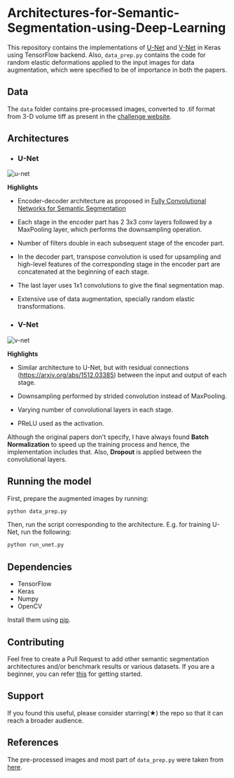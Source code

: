# Architectures-for-Semantic-Segmentation-using-Deep-Learning

This repository contains the implementations of [U-Net](https://lmb.informatik.uni-freiburg.de/people/ronneber/u-net/) and [V-Net](https://arxiv.org/abs/1606.04797) in Keras using TensorFlow backend. Also, `data_prep.py` contains the code for random elastic deformations applied to the input images for data augmentation, which were specified to be of importance in both the papers.

## Data

The `data` folder contains pre-processed images, converted to .tif format from 3-D volume tiff as present in the [challenge website](http://brainiac2.mit.edu/isbi_challenge/).
## Architectures

- ### U-Net

![u-net](https://lmb.informatik.uni-freiburg.de/people/ronneber/u-net/u-net-architecture.png)

**Highlights**

- Encoder-decoder architecture as proposed in [Fully Convolutional Networks for Semantic Segmentation
](https://arxiv.org/abs/1605.06211)

- Each stage in the encoder part has 2 3x3 conv layers followed by a MaxPooling layer, which performs the downsampling operation.
- Number of filters double in each subsequent stage of the encoder part.
- In the decoder part, transpose convolution is used for upsampling and high-level features of the corresponding stage in the encoder part are concatenated at the beginning of each stage.
- The last layer uses 1x1 convolutions to give the final segmentation map.
- Extensive use of data augmentation, specially random elastic transformations.

- ### V-Net

![v-net](http://mattmacy.io/vnet.pytorch/images/diagram.png)

**Highlights**

- Similar architecture to U-Net, but with residual connections (https://arxiv.org/abs/1512.03385) between the input and output of each stage.

- Downsampling performed by strided convolution instead of MaxPooling.
- Varying number of convolutional layers in each stage.
- PReLU used as the activation. 

Although the original papers don't specify, I have always found **Batch Normalization** to speed up the training process and hence, the implementation includes that. Also, **Dropout** is applied between the convolutional layers.

## Running the model

First, prepare the augmented images by running:

```bash
python data_prep.py
```
Then, run the script corresponding to the architecture. E.g. for training U-Net, run the following:
```bash
python run_unet.py
```

## Dependencies

- TensorFlow
- Keras
- Numpy
- OpenCV

Install them using [pip](https://pypi.python.org/pypi/pip).

## Contributing
Feel free to create a Pull Request to add other semantic segmentation architectures and/or benchmark results or various datasets. If you are a beginner, you can refer [this](https://opensource.guide/how-to-contribute/) for getting started.

## Support
If you found this useful, please consider starring(★) the repo so that it can reach a broader audience.

## References

The pre-processed images and most part of `data_prep.py` were taken from [here](https://github.com/zhixuhao/unet).
